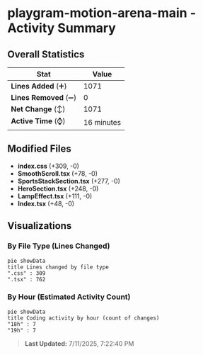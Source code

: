 # playgram-motion-arena-main - Activity Summary 

## Overall Statistics

| Stat                   | Value                                                             |
| ---------------------- | ----------------------------------------------------------------- |
| **Lines Added** (➕)   | 1071                                          |
| **Lines Removed** (➖) | 0                                        |
| **Net Change** (↕)    | 1071                |
| **Active Time** (⌚)   | 16 minutes |


## Modified Files
- **index.css** (+309, -0)
- **SmoothScroll.tsx** (+78, -0)
- **SportsStackSection.tsx** (+277, -0)
- **HeroSection.tsx** (+248, -0)
- **LampEffect.tsx** (+111, -0)
- **Index.tsx** (+48, -0)

## Visualizations

### By File Type (Lines Changed)

```mermaid
pie showData
title Lines changed by file type
".css" : 309
".tsx" : 762
```

### By Hour (Estimated Activity Count)

```mermaid
pie showData
title Coding activity by hour (count of changes)
"18h" : 7
"19h" : 7
```


> **Last Updated:** 7/11/2025, 7:22:40 PM